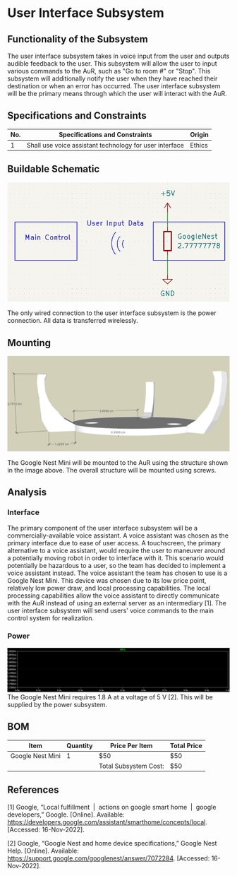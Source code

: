 # User Interface Subsystem

## Functionality of the Subsystem
The user interface subsystem takes in voice input from the user and outputs audible feedback to the user. This subsystem will allow the user to input various commands to the AuR, such as "Go to room #" or "Stop". This subsystem will additionally notify the user when they have reached their destination or when an error has occurred. The user interface subsystem will be the primary means through which the user will interact with the AuR.

## Specifications and Constraints
| No. | Specifications and Constraints | Origin |
|-|-|-|
| 1 | Shall use voice assistant technology for user interface | Ethics |

## Buildable Schematic
![schematic](https://github.com/Hawk652/Capstone-Guidance-Robot/blob/03a6a551ad9f161dd7dff29d745d47c6f72b98c4/Documentation/Images/user_interface_schematic.png)

The only wired connection to the user interface subsystem is the power connection. All data is transferred wirelessly.

## Mounting
![mount](https://github.com/Hawk652/Capstone-Guidance-Robot/blob/03a6a551ad9f161dd7dff29d745d47c6f72b98c4/Documentation/Images/NestMiniMount.png)

The Google Nest Mini will be mounted to the AuR using the structure shown in the image above. The overall structure will be mounted using screws.

## Analysis

### Interface
The primary component of the user interface subsystem will be a commercially-available voice assistant. A voice assistant was chosen as the primary interface due to ease of user access. A touchscreen, the primary alternative to a voice assistant, would require the user to maneuver around a potentially moving robot in order to interface with it. This scenario would potentially be hazardous to a user, so the team has decided to implement a voice assistant instead. The voice assistant the team has chosen to use is a Google Nest Mini. This device was chosen due to its low price point, relatively low power draw, and local processing capabilities. The local processing capabilities allow the voice assistant to directly communicate with the AuR instead of using an external server as an intermediary [1].
The user interface subsystem will send users' voice commands to the main control system for realization.

### Power
![simulation](https://github.com/Hawk652/Capstone-Guidance-Robot/blob/03a6a551ad9f161dd7dff29d745d47c6f72b98c4/Documentation/Images/user_interface_simulation.png)
The Google Nest Mini requires 1.8 A at a voltage of 5 V [2]. This will be supplied by the power subsystem.


## BOM
| Item | Quantity | Price Per Item | Total Price |
|-|-|-|-|
| Google Nest Mini | 1 | $50 | $50 |
| | | Total Subsystem Cost: | $50 |

## References

[1] Google, “Local fulfillment &nbsp;|&nbsp; actions on google smart home &nbsp;|&nbsp; google developers,” Google. [Online]. Available: https://developers.google.com/assistant/smarthome/concepts/local. [Accessed: 16-Nov-2022].

[2] Google, “Google Nest and home device specifications,” Google Nest Help. [Online]. Available: https://support.google.com/googlenest/answer/7072284. [Accessed: 16-Nov-2022]. 
